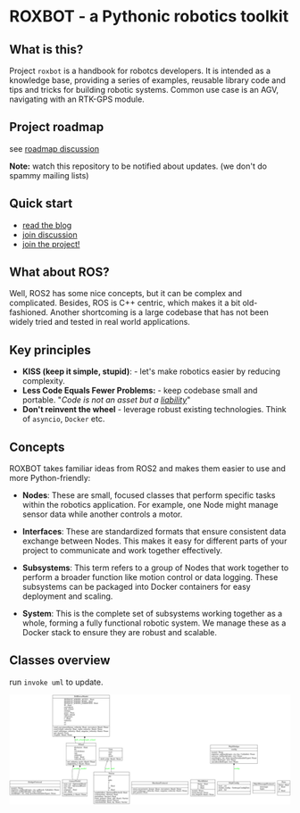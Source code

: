 # ROXBOT - a Pythonic robotics toolkit

## What is this?

Project `roxbot` is a handbook for robotcs developers. It is intended as a knowledge base, providing a series of examples, reusable library code and tips and tricks for building robotic systems.
Common use case is an AGV, navigating with an RTK-GPS module.

## Project roadmap

see [roadmap discussion](https://github.com/rox-automation/roxbot/discussions/2)

**Note:** watch this repository to be notified about updates. (we don't do spammy mailing lists)

## Quick start

* [read the blog](https://rox-automation.github.io/roxbot/blog)
* [join discussion](https://github.com/rox-automation/roxbot/discussions)
* [join the project!](https://rox-automation.github.io/roxbot/contributing)


## What about ROS?

Well, ROS2 has some nice concepts, but it can be complex and complicated. Besides, ROS is C++ centric, which makes it a bit old-fashioned. Another shortcoming is a large codebase that has not been widely tried and tested in real world applications.

## Key principles


* **KISS (keep it simple, stupid)**: - let's make robotics easier by reducing complexity.
* **Less Code Equals Fewer Problems:** - keep codebase small and portable. "*Code is not an asset but a [liability](https://wiki.c2.com/?SoftwareAsLiability)*"
* **Don't reinvent the wheel** - leverage robust existing technologies. Think of `asyncio`, `Docker` etc.


## Concepts

ROXBOT takes familiar ideas from ROS2 and makes them easier to use and more Python-friendly:

- **Nodes**: These are small, focused classes that perform specific tasks within the robotics application. For example, one Node might manage sensor data while another controls a motor.

- **Interfaces**: These are standardized formats that ensure consistent data exchange between Nodes. This makes it easy for different parts of your project to communicate and work together effectively.

- **Subsystems**: This term refers to a group of Nodes that work together to perform a broader function like motion control or data logging. These subsystems can be packaged into Docker containers for easy deployment and scaling.

- **System**: This is the complete set of subsystems working together as a whole, forming a fully functional robotic system. We manage these as a Docker stack to ensure they are robust and scalable.


## Classes overview

run `invoke uml` to update.

![](docs/uml/classes.png)
